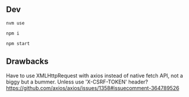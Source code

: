 ## Dev

`nvm use`

`npm i`

`npm start`

## Drawbacks

Have to use XMLHttpRequest with axios instead of native fetch API, not a biggy but a bummer.
Unless use 'X-CSRF-TOKEN' header? https://github.com/axios/axios/issues/1358#issuecomment-364789526
